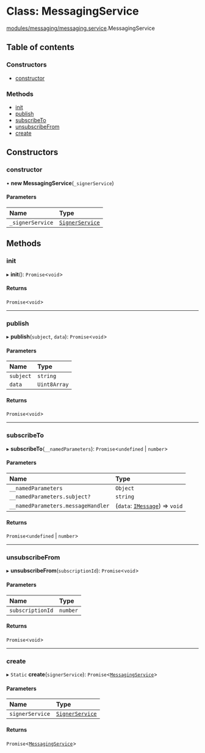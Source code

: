 # Class: MessagingService

[modules/messaging/messaging.service](../modules/modules_messaging_messaging_service.md).MessagingService

## Table of contents

### Constructors

- [constructor](modules_messaging_messaging_service.MessagingService.md#constructor)

### Methods

- [init](modules_messaging_messaging_service.MessagingService.md#init)
- [publish](modules_messaging_messaging_service.MessagingService.md#publish)
- [subscribeTo](modules_messaging_messaging_service.MessagingService.md#subscribeto)
- [unsubscribeFrom](modules_messaging_messaging_service.MessagingService.md#unsubscribefrom)
- [create](modules_messaging_messaging_service.MessagingService.md#create)

## Constructors

### constructor

• **new MessagingService**(`_signerService`)

#### Parameters

| Name | Type |
| :------ | :------ |
| `_signerService` | [`SignerService`](modules_signer_signer_service.SignerService.md) |

## Methods

### init

▸ **init**(): `Promise`<`void`\>

#### Returns

`Promise`<`void`\>

___

### publish

▸ **publish**(`subject`, `data`): `Promise`<`void`\>

#### Parameters

| Name | Type |
| :------ | :------ |
| `subject` | `string` |
| `data` | `Uint8Array` |

#### Returns

`Promise`<`void`\>

___

### subscribeTo

▸ **subscribeTo**(`__namedParameters`): `Promise`<`undefined` \| `number`\>

#### Parameters

| Name | Type |
| :------ | :------ |
| `__namedParameters` | `Object` |
| `__namedParameters.subject?` | `string` |
| `__namedParameters.messageHandler` | (`data`: [`IMessage`](../interfaces/modules_messaging_messaging_types.IMessage.md)) => `void` |

#### Returns

`Promise`<`undefined` \| `number`\>

___

### unsubscribeFrom

▸ **unsubscribeFrom**(`subscriptionId`): `Promise`<`void`\>

#### Parameters

| Name | Type |
| :------ | :------ |
| `subscriptionId` | `number` |

#### Returns

`Promise`<`void`\>

___

### create

▸ `Static` **create**(`signerService`): `Promise`<[`MessagingService`](modules_messaging_messaging_service.MessagingService.md)\>

#### Parameters

| Name | Type |
| :------ | :------ |
| `signerService` | [`SignerService`](modules_signer_signer_service.SignerService.md) |

#### Returns

`Promise`<[`MessagingService`](modules_messaging_messaging_service.MessagingService.md)\>
